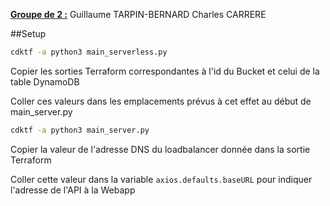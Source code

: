 <u>**Groupe de 2 :**</u>
Guillaume TARPIN-BERNARD
Charles CARRERE

##Setup

```bash
cdktf -a python3 main_serverless.py
```

Copier les sorties Terraform correspondantes à l'id du Bucket et celui de la table DynamoDB

Coller ces valeurs dans les emplacements prévus à cet effet au début de main_server.py

```bash
cdktf -a python3 main_server.py
```

Copier la valeur de l'adresse DNS du loadbalancer donnée dans la sortie Terraform

Coller cette valeur dans la variable ```axios.defaults.baseURL``` pour indiquer l'adresse de l'API à la Webapp
